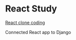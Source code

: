 # React Study
 [React clone coding](https://medium.com/@khwsc1/%EC%86%90%EC%9C%BC%EB%A1%9C-%EB%94%B0%EB%9D%BC-%EB%A7%8C%EB%93%9C%EB%8A%94-%EC%8B%AC%ED%94%8C%EB%85%B8%ED%8A%B8-%EC%95%B1-%EC%B4%88%EC%8B%AC%EC%9E%90%EB%A5%BC-%EC%9C%84%ED%95%9C-%EB%A6%AC%EC%95%A1%ED%8A%B8-%ED%8A%9C%ED%86%A0%EB%A6%AC%EC%96%BC-fa96abcf650)
 
 
 Connected React app to Django
